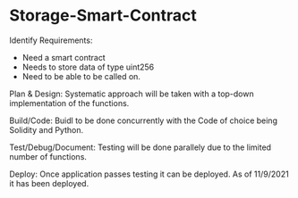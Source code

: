 # Storage-Smart-Contract


Identify Requirements:
* Need a smart contract
* Needs to store data of type uint256
* Need to be able to be called on.

Plan & Design:
Systematic approach will be taken with a top-down implementation of the functions. 

Build/Code:
Buidl to be done concurrently with the Code of choice being Solidity and Python.

Test/Debug/Document:
Testing will be done parallely due to the limited number of functions.

Deploy:
Once application passes testing it can be deployed.
As of 11/9/2021 it has been deployed.

